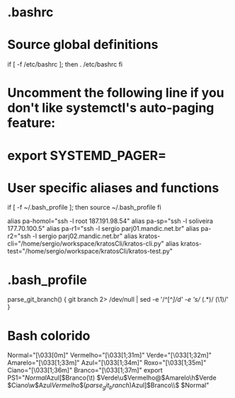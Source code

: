 # .bashrc

# Source global definitions
if [ -f /etc/bashrc ]; then
	. /etc/bashrc
fi

# Uncomment the following line if you don't like systemctl's auto-paging feature:
# export SYSTEMD_PAGER=

# User specific aliases and functions


if [ -f ~/.bash_profile ]; then
	source ~/.bash_profile
fi

alias pa-homol="ssh -l root 187.191.98.54"
alias pa-sp="ssh -l soliveira 177.70.100.5"
alias pa-r1="ssh -l sergio parj01.mandic.net.br"
alias pa-r2="ssh -l sergio parj02.mandic.net.br"
alias kratos-cli="/home/sergio/workspace/kratosCli/kratos-cli.py"
alias kratos-test="/home/sergio/workspace/kratosCli/kratos-test.py"

# .bash_profile

parse_git_branch() {
git branch 2> /dev/null | sed -e '/^[^*]/d' -e 's/* \(.*\)/ (\1)/'
}

# Bash colorido
Normal="\[\\033[0m\]"
Vermelho="\[\\033[1;31m\]"
Verde="\[\\033[1;32m\]"
Amarelo="\[\\033[1;33m\]"
Azul="\[\\033[1;34m\]"
Roxo="\[\\033[1;35m\]"
Ciano="\[\\033[1;36m\]"
Branco="\[\\033[1;37m\]"
export PS1="$Normal$Azul[$Branco(\t) $Verde\u$Vermelho@$Amarelo\h$Verde $Ciano\w$Azul$Vermelho\$(parse_git_branch)$Azul]$Branco\\$ $Normal"
